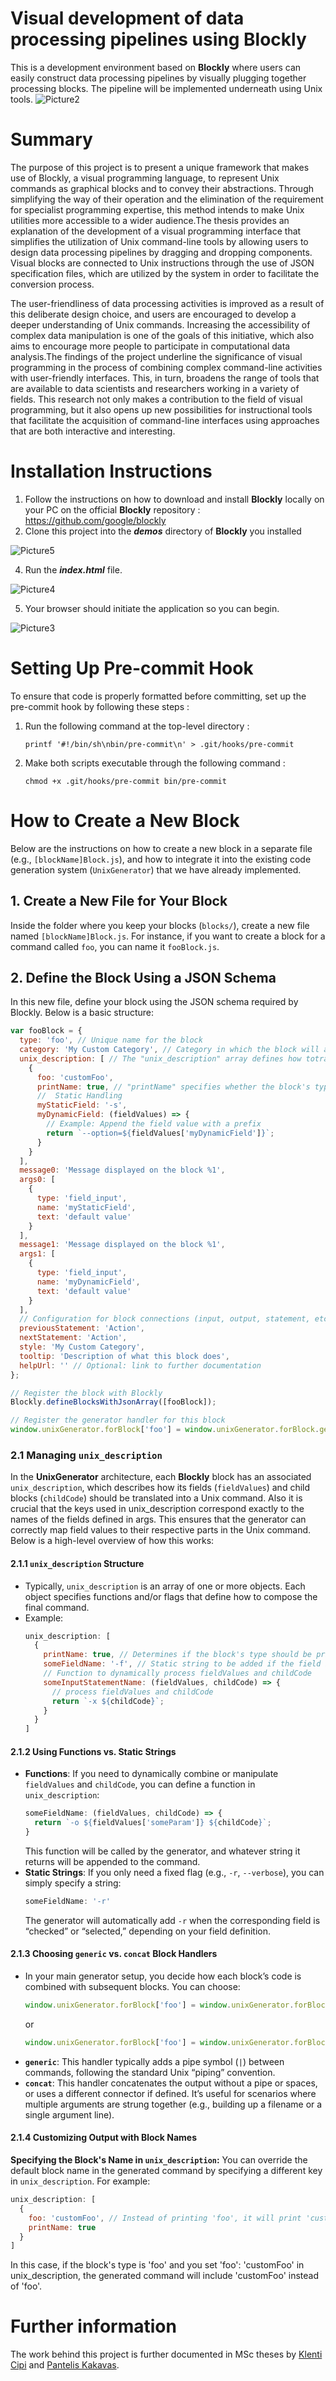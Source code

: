 # Visual development of data processing pipelines using Blockly

This is a development environment based on **Blockly** where users can easily construct data processing pipelines
by visually plugging together processing blocks. The pipeline will be implemented underneath using Unix tools.
![Picture2](https://github.com/vcipi/blockly_unix/assets/108274884/8bb6be00-a88b-4145-bb61-8be70e9b5c58)

# Summary

The purpose of this project is to present a unique framework that makes use of Blockly, a visual programming language, to represent Unix commands as graphical blocks and to convey their abstractions. Through simplifying the way of their operation and the elimination of the requirement for specialist programming expertise, this method intends to make Unix utilities more accessible to a wider audience.The thesis provides an explanation of the development of a visual programming interface that simplifies the utilization of Unix command-line tools by allowing users to design data processing pipelines by dragging and dropping components. Visual blocks are connected to Unix instructions through the use of JSON specification files, which are utilized by the system in order to facilitate the conversion process.

The user-friendliness of data processing activities is improved as a result of this deliberate design choice, and users are encouraged to develop a deeper understanding of Unix commands. Increasing the accessibility of complex data manipulation is one of the goals of this initiative, which also aims to encourage more people to participate in computational data analysis.The findings of the project underline the significance of visual programming in the process of combining complex command-line activities with user-friendly interfaces. This, in turn, broadens the range of tools that are available to data scientists and researchers working in a variety of fields. This research not only makes a contribution to the field of visual programming, but it also opens up new possibilities for instructional tools that facilitate the acquisition of command-line interfaces using approaches that are both interactive and interesting.

# Installation Instructions

1. Follow the instructions on how to download and install **Blockly** locally on your PC on the official **Blockly** repository : https://github.com/google/blockly
2. Clone this project into the **_demos_** directory of **Blockly** you installed

![Picture5](https://github.com/vcipi/blockly_unix/assets/108274884/53cfa7bf-2c1f-4ac4-a211-524376e28ebf)

4. Run the **_index.html_** file.

![Picture4](https://github.com/vcipi/blockly_unix/assets/108274884/9b70b5a0-c3f0-4973-9ed4-fbbe62479835)

5. Your browser should initiate the application so you can begin.

![Picture3](https://github.com/vcipi/blockly_unix/assets/108274884/67304620-7e13-4718-973e-55cf3f2e296c)

# Setting Up Pre-commit Hook

To ensure that code is properly formatted before committing, set up the pre-commit hook by following these steps :

1. Run the following command at the top-level directory :

   `printf '#!/bin/sh\nbin/pre-commit\n' > .git/hooks/pre-commit`

2. Make both scripts executable through the following command :

   `chmod +x .git/hooks/pre-commit bin/pre-commit`

# How to Create a New Block

Below are the instructions on how to create a new block in a separate file (e.g., `[blockName]Block.js`), and how to integrate it into the existing code generation system (`UnixGenerator`) that we have already implemented.

## 1. Create a New File for Your Block

Inside the folder where you keep your blocks (`blocks/`), create a new file named `[blockName]Block.js`.
For instance, if you want to create a block for a command called `foo`, you can name it `fooBlock.js`.

## 2. Define the Block Using a JSON Schema

In this new file, define your block using the JSON schema required by Blockly. Below is a basic structure:

```js
var fooBlock = {
  type: 'foo', // Unique name for the block
  category: 'My Custom Category', // Category in which the block will appear in the toolbox
  unix_description: [ // The "unix_description" array defines how totranslate the block into a Unix command.
    {
      foo: 'customFoo',
      printName: true, // "printName" specifies whether the block's type should appear explicitly in the generated command.
      //  Static Handling
      myStaticField: '-s',
      myDynamicField: (fieldValues) => {
        // Example: Append the field value with a prefix
        return `--option=${fieldValues['myDynamicField']}`;
      }
    }
  ],
  message0: 'Message displayed on the block %1',
  args0: [
    {
      type: 'field_input',
      name: 'myStaticField',
      text: 'default value'
    }
  ],
  message1: 'Message displayed on the block %1',
  args1: [
    {
      type: 'field_input',
      name: 'myDynamicField',
      text: 'default value'
    }
  ],
  // Configuration for block connections (input, output, statement, etc.)
  previousStatement: 'Action',
  nextStatement: 'Action',
  style: 'My Custom Category',
  tooltip: 'Description of what this block does',
  helpUrl: '' // Optional: link to further documentation
};

// Register the block with Blockly
Blockly.defineBlocksWithJsonArray([fooBlock]);

// Register the generator handler for this block
window.unixGenerator.forBlock['foo'] = window.unixGenerator.forBlock.generic;
```
### 2.1 Managing `unix_description`
In the **UnixGenerator** architecture, each **Blockly** block has an associated `unix_description`, which describes how its fields (`fieldValues`)  and child blocks (`childCode`) should be translated into a Unix command. Also it is crucial that the keys used in unix_description correspond exactly to the names of the fields defined in args. This ensures that the generator can correctly map field values to their respective parts in the Unix command. Below is a high-level overview of how this works:

#### 2.1.1 **`unix_description` Structure**
   - Typically, `unix_description` is an array of one or more objects. Each object specifies functions and/or flags that define how to compose the final command.
   - Example:
     ```js
     unix_description: [
       {
         printName: true, // Determines if the block's type should be printed in the command
         someFieldName: '-f', // Static string to be added if the field is active
         // Function to dynamically process fieldValues and childCode
         someInputStatementName: (fieldValues, childCode) => {
           // process fieldValues and childCode
           return `-x ${childCode}`;
         }
       }
     ]
     ```

#### 2.1.2 **Using Functions vs. Static Strings**
   - **Functions**: If you need to dynamically combine or manipulate `fieldValues` and `childCode`, you can define a function in `unix_description`:
     ```js
     someFieldName: (fieldValues, childCode) => {
       return `-o ${fieldValues['someParam']} ${childCode}`;
     }
     ```
     This function will be called by the generator, and whatever string it returns will be appended to the command.
   - **Static Strings**: If you only need a fixed flag (e.g., `-r`, `--verbose`), you can simply specify a string:
     ```js
     someFieldName: '-r'
     ```
     The generator will automatically add `-r` when the corresponding field is “checked” or “selected,” depending on your field definition.

#### 2.1.3 **Choosing `generic` vs. `concat` Block Handlers**
   - In your main generator setup, you decide how each block’s code is combined with subsequent blocks. You can choose:
     ```js
     window.unixGenerator.forBlock['foo'] = window.unixGenerator.forBlock.generic;
     ```
     or
     ```js
     window.unixGenerator.forBlock['foo'] = window.unixGenerator.forBlock.concat;
     ```
   - **`generic`**: This handler typically adds a pipe symbol (`|`) between commands, following the standard Unix “piping” convention.
   - **`concat`**: This handler concatenates the output without a pipe or spaces, or uses a different connector if defined. It’s useful for scenarios where multiple arguments are strung together (e.g., building up a filename or a single argument line).

#### 2.1.4 Customizing Output with Block Names

**Specifying the Block's Name in `unix_description`:**
You can override the default block name in the generated command by specifying a different key in `unix_description`. For example:

```js
unix_description: [
  {
    foo: 'customFoo', // Instead of printing 'foo', it will print 'customFoo' in the command
    printName: true
  }
]
```
In this case, if the block's type is 'foo' and you set 'foo': 'customFoo' in unix_description, the generated command will include 'customFoo' instead of 'foo'.

# Further information

The work behind this project is further documented in MSc theses by
[Klenti Cipi](http://www.pyxida.aueb.gr/index.php?op=view_object&object_id=11051) and
[Pantelis Kakavas](http://www.pyxida.aueb.gr/index.php?op=view_object&object_id=11053).
